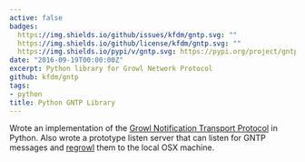 ```yaml
---
active: false
badges:
  https://img.shields.io/github/issues/kfdm/gntp.svg: ""
  https://img.shields.io/github/license/kfdm/gntp.svg: ""
  https://img.shields.io/pypi/v/gntp.svg: https://pypi.org/project/gntp/
date: "2016-09-19T00:00:00Z"
excerpt: Python library for Growl Network Protocol
github: kfdm/gntp
tags:
- python
title: Python GNTP Library
---
```


Wrote an implementation of the [Growl Notification Transport Protocol](http://www.growlforwindows.com/gfw/help/gntp.aspx) in Python.  Also wrote a prototype listen server that can listen for GNTP messages and [regrowl](https://github.com/kfdm/gntp-regrowl) them to the local OSX machine.
